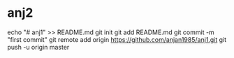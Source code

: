 # anj2
echo "# anj1" >> README.md
git init
git add README.md
git commit -m "first commit"
git remote add origin https://github.com/anjan1985/anj1.git
git push -u origin master
